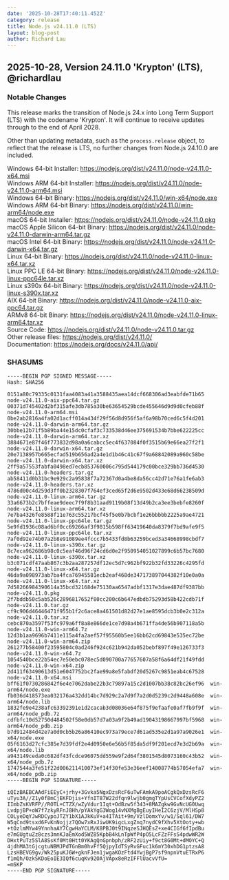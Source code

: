 ```yaml
---
date: '2025-10-28T17:40:11.452Z'
category: release
title: Node.js v24.11.0 (LTS)
layout: blog-post
author: Richard Lau
---
```


## 2025-10-28, Version 24.11.0 'Krypton' (LTS), @richardlau

### Notable Changes

This release marks the transition of Node.js 24.x into Long Term Support (LTS)
with the codename 'Krypton'. It will continue to receive updates through to
the end of April 2028.

Other than updating metadata, such as the `process.release` object, to reflect
that the release is LTS, no further changes from Node.js 24.10.0 are included.

Windows 64-bit Installer: https://nodejs.org/dist/v24.11.0/node-v24.11.0-x64.msi \
Windows ARM 64-bit Installer: https://nodejs.org/dist/v24.11.0/node-v24.11.0-arm64.msi \
Windows 64-bit Binary: https://nodejs.org/dist/v24.11.0/win-x64/node.exe \
Windows ARM 64-bit Binary: https://nodejs.org/dist/v24.11.0/win-arm64/node.exe \
macOS 64-bit Installer: https://nodejs.org/dist/v24.11.0/node-v24.11.0.pkg \
macOS Apple Silicon 64-bit Binary: https://nodejs.org/dist/v24.11.0/node-v24.11.0-darwin-arm64.tar.gz \
macOS Intel 64-bit Binary: https://nodejs.org/dist/v24.11.0/node-v24.11.0-darwin-x64.tar.gz \
Linux 64-bit Binary: https://nodejs.org/dist/v24.11.0/node-v24.11.0-linux-x64.tar.xz \
Linux PPC LE 64-bit Binary: https://nodejs.org/dist/v24.11.0/node-v24.11.0-linux-ppc64le.tar.xz \
Linux s390x 64-bit Binary: https://nodejs.org/dist/v24.11.0/node-v24.11.0-linux-s390x.tar.xz \
AIX 64-bit Binary: https://nodejs.org/dist/v24.11.0/node-v24.11.0-aix-ppc64.tar.gz \
ARMv8 64-bit Binary: https://nodejs.org/dist/v24.11.0/node-v24.11.0-linux-arm64.tar.xz \
Source Code: https://nodejs.org/dist/v24.11.0/node-v24.11.0.tar.gz \
Other release files: https://nodejs.org/dist/v24.11.0/ \
Documentation: https://nodejs.org/docs/v24.11.0/api/

### SHASUMS

```
-----BEGIN PGP SIGNED MESSAGE-----
Hash: SHA256

0151a80c79335c0131faa4083a41a3588435aea14dcf668306ad3eabfde71b65  node-v24.11.0-aix-ppc64.tar.gz
00371d745402d2bf315afe3db785a30be63654529bcde455646d9d9d0cfeb88f  node-v24.11.0-arm64.msi
0be2ab2816a4fa02d1acff014a434f29f56d8d956f5af6a98b70ced6c5f4d201  node-v24.11.0-darwin-arm64.tar.gz
30bbe12b71f5b89ba44e15dc0cfaf3c733538d46ee375691534b7bbe622225cc  node-v24.11.0-darwin-arm64.tar.xz
3884671e87f46f773832d98a0a6cabcc5ec4f637084f0f3515b69e66ea27f2f1  node-v24.11.0-darwin-x64.tar.gz
20e7138957b665ecfad519b656ad2a4e1d1b46c41c67f9a68842089a960c58be  node-v24.11.0-darwin-x64.tar.xz
2ff9a57553fabfa0498ed7ecb853760006c795d544179c00bce329bb736d4530  node-v24.11.0-headers.tar.gz
ab58411d0b31bc9e929c2a95838f7a72367d0a4be8da56cc42d71e76a1fe6ab3  node-v24.11.0-headers.tar.xz
4786d00c4d259d3ff0b2328307f764ef3ced65f2d6e9502d433e68d66238509d  node-v24.11.0-linux-arm64.tar.gz
33a6673b2c7bffeae9deec7f9f8b31aad9119b08f13d49b2ca3ee3bebfe8260f  node-v24.11.0-linux-arm64.tar.xz
7e7ba4326fe8588f11e763c55217bcf45f5e0b7bcbf1e26bbbbb2225a9ae4721  node-v24.11.0-linux-ppc64le.tar.gz
5e9fd1936c08ad6bf0cc69266af3f9815b598ff63419640da8379f7bd9afe9f5  node-v24.11.0-linux-ppc64le.tar.xz
7af0d92e74b07a2b8e91089ee4fccc7b5433fd8b63259bced3a34668998cbdf7  node-v24.11.0-linux-s390x.tar.gz
8c7eca962686b98c0c5eaf46d96f24cd6d0e2f950954051027899c6b57bc7680  node-v24.11.0-linux-s390x.tar.xz
b3c071cdf47aab867c3b2aa287257df12ec5d7c962bf922b32fd33226c4295fd  node-v24.11.0-linux-x64.tar.gz
46da9a098973ab7ba4fca76945581ecb2eaf468de347173897044382f10e0a0a  node-v24.11.0-linux-x64.tar.xz
7d58266984390614a35bcd32168de75130aa6547adbf1317e3dae487df9387bb  node-v24.11.0.pkg
2f7bddb50c5ab526c2896817652f80cc200c6b647edbdb75293d58b422cdb71f  node-v24.11.0.tar.gz
cf9c906d46446471f955b1f2c6ace8a461501d82d27e1ae8595dcb3b0e2c312a  node-v24.11.0.tar.xz
cebc870a3597f53fc979a6ff8a8e866de1ce7d98a4b671ffa4de56b907118a5b  node-v24.11.0-win-arm64.7z
12d3b1aa9696b7411e115a4fa2aef57f95560b5ee16bb62cd69843e535ec72be  node-v24.11.0-win-arm64.zip
261277b58400f23595804c0ad246f924c621b942da052bebf897f49e126733f3  node-v24.11.0-win-x64.7z
1054540bce22b54ec7e50ebc078ec5d090700a77657607a58f6a64df21f49fdd  node-v24.11.0-win-x64.zip
2d411f63490613d51e6047752bc2fae99a8e5fabdf20d5267c9851eab4c67528  node-v24.11.0-x64.msi
bff61f0730286842f6e4e7062dabe22b3c79897a15c2d1007bb38c82bc26ef96  win-arm64/node.exe
fb036d418573ea032176a432dd14bc7d929c2a7d9f7a2d0d5239c2d9448a608e  win-arm64/node.lib
1832fe9e4238afc63392391e1d2cacab3d08036e64f875f9efaafe0af7fb9f9f  win-arm64/node_pdb.7z
cdfbfc10d52750d484502f58e0db57d7a03a9f2b49ad19043198667997bf5968  win-arm64/node_pdb.zip
b7d912484d42e7a0d0cb5b26a86410ec973a79ece7d61ad535e2d1a97a9026e1  win-x64/node.exe
05f6163d27cfc385e7d39fdf2e4d0950e6e56b5f85da5df9f201ecd7e3d2b69a  win-x64/node.lib
a943149ceda0c682df43fcdce96075dd559e9f2d64f3801545d8073160c43b52  win-x64/node_pdb.7z
1747544a3fe51f22d006211410073ef14f30fe53e36eef14008774b57054efa7  win-x64/node_pdb.zip
-----BEGIN PGP SIGNATURE-----

iQIzBAEBCAAdFiEEyC+jrhy+3Gvka5NgxDzsRcF6uTwFAmkA9poACgkQxDzsRcF6
uTyu3A//Z1y0f8mCjEKFDjis+YfnIT87W22dfqn9lwjb0gmgTYpUsCVCofXdyPZ2
IImbZsKVRFP//ROTL+CTZX/wZyVdur1Iqt+OdBzw5f343+8MAZgkw9GvNcUG0Uwq
LvdpjBP+oW7f7zkyRFnJ8Hh/pYAkYgG3Wog14vNXMgBgEuyIHeI2C6zjV/MlHSp8
COLyeDqYJwRDCypoJTZY1bX1AJkKuV+a4ITAit+9m/VzlDomxYv/w1/Sql61/DW7
W5qCnd9tsxd6FvKnNojjz7QOw7xRxJiwUK9igcLxgZnq7nydC9fXhv5XtOoty+wb
+tOzlmMYw49YnnhaAY7CgwHaYCLM/K8PBJ0t9INqzeSJHQEsZ+xe4CIGf6fIpdBu
e7mGUgtuZz8czs3mnKJaEmXod5WZ85KpbB4kLnTpWfP4pO5LcFZzFFsS4pdwWR2W
DHxtPuTz5SlA8SsKf0Mt0Htt0YKAgQnGpnbph/zRF2zUiy+f9ct8G0Mt+dMOYC+Q
4jdhMA3tGjcgtuNBMJPdTGnBm0hvFf5QjpyIdTSyRvGFuc1k6mY30xhDG1ptzsA8
LzsHBEVG9gv/Wk25puKJ6W+gknFJen1jwgaKOzFtd4YwjBgP7sf9npnVtuETRxP6
f1mQh/OzkSKDoEoIE3IQf6cuqKv92OAjVApx8eRzIFFlUacvVfU=
=mSKP
-----END PGP SIGNATURE-----
```
